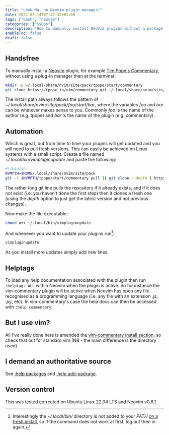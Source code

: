 ```yaml
---
title: "Look Ma, no Neovim plugin manager!"
date: 2022-05-14T07:47:32+01:00
tags: ["bash", "neovim"]
categories: ["SyOps"]
description: "How to manually install NeoVim plugins without a package manner"
enableToc: false
draft: false
---
```


## Handsfree

To manually install a [Neovim](https://neovim.io/) plugin, for example [Tim Pope's Commentary](https://github.com/tpope/vim-commentary), without using a plug-in manager then at the terminal :

```bash
mkdir -p ~/.local/share/nvim/site/pack/tpope/start/commentary
git clone https://tpope.io/vim/commentary.git ~/.local/share/nvim/site/pack/tpope/start/commentary
```

The install path always follows the pattern of _~/.local/share/nvim/site/pack/foo/start/bar_, where the variables _foo_ and _bar_ can be whatever makes sense to you.  Commonly _foo_ is the name of the author (e.g. tpope) and _bar_ is the name of the plugin (e.g. commentary).

## Automation

Which is great, but from time to time your plugins will get updated and you will need to pull fresh versions.  This can easily be achieved on Linux systems with a small script.  Create a file named _~/.local/bin/vimpluginupdate_ and paste the following:

```bash
#!/bin/sh
NVMPTH=$HOME/.local/share/nvim/site/pack
git -C $NVMPTH/tpope/start/commentary pull || git clone --depth 1 https://tpope.io/vim/commentary.git $NVMPTH/tpope/start/commentary
```

The rather long git line pulls the repository if it already exists, and if it does not exist (i.e. you haven't done the first step) then it clones a fresh one (using the _depth_ option to just get the latest version and not previous changes).

Now make the file executable:

```bash
chmod u+x ~/.local/bin/vimpluginupdate
```

And whenever you want to update your plugins run[^1]:

[^1]: Interestingly the _~/.local/bin/_ directory is not added to your _PATH_ [on a fresh install](https://askubuntu.com/a/1144235), so if the command does not work at first, log out then in again.

```bash
vimpluginupdate
```

As you install more updates simply add new lines.

## Helptags

To load any help documentation associated with the plugin then run `:helptags ALL` within Neovim when the plugin is active.  So for instance the vim-commentary plugin will be active when Neovim has open any file recognised as a programming language (i.e. any file with an extension _.js_, _.py_, etc).  In vim-commentary's case the help docs can then be accessed with `:help commentary`.


## But I use vim?

All I've really done here is amended the [vim-commentary install section](https://github.com/tpope/vim-commentary#installation), so check that out for standard vim (NB - the main difference is the directory used).

## I demand an authoritative source 

See [:help packages](https://neovim.io/doc/user/repeat.html#packages) and [:help add-package](https://neovim.io/doc/user/usr_05.html#05.4).

## Version control

This was tested corrected on Ubuntu Linux 22.04 LTS and Neovim v0.6.1.

